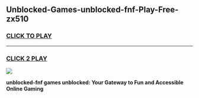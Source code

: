 
## Unblocked-Games-unblocked-fnf-Play-Free-zx510
<h3>
<a href="https://premium76.site?title=unblocked-fnf&ref=15A">CLICK TO PLAY</a></h3>
<hr>

<h3>
<a href="https://premium76.site?title=unblocked-fnf&ref=15A">CLICK 2 PLAY</a>
  
</h3>

<a href="https://premium76.site?title=unblocked-fnf&ref=15A"><img src="https://clearcache.store/games.png"></a>


**unblocked-fnf games unblocked: Your Gateway to Fun and Accessible Online Gaming**
